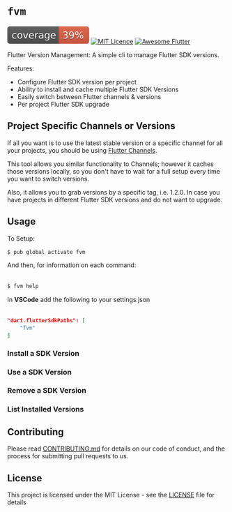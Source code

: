 # `fvm`

![Coverage](coverage_badge.svg?sanitize=true) [![MIT Licence](https://badges.frapsoft.com/os/mit/mit.svg?v=103)](https://opensource.org/licenses/mit-license.php) [![Awesome Flutter](https://img.shields.io/badge/Awesome-Flutter-blue.svg?longCache=true&style=flat-square)](https://github.com/Solido/awesome-flutter)

Flutter Version Management: A simple cli to manage Flutter SDK versions.

Features:

* Configure Flutter SDK version per project
* Ability to install and cache multiple Flutter SDK Versions
* Easily switch between Flutter channels & versions
* Per project Flutter SDK upgrade

## Project Specific Channels or Versions

If all you want is to use the latest stable version or a specific channel for all your projects, you should be using [Flutter Channels](https://github.com/flutter/flutter/wiki/Flutter-build-release-channels).

This tool allows you similar functionality to Channels; however it caches those versions locally, so you don't have to wait for a full setup every time you want to switch versions.

Also, it allows you to grab versions by a specific tag, i.e. 1.2.0. In case you have projects in different Flutter SDK versions and do not want to upgrade.

## Usage

To Setup:

```bash
$ pub global activate fvm
```

And then, for information on each command:

```bash

$ fvm help

```

In **VSCode** add the following to your settings.json

```json

"dart.flutterSdkPaths": [
    "fvm"
]
```

### Install a SDK Version
### Use a SDK Version
### Remove a SDK Version
### List Installed Versions

## Contributing

Please read [CONTRIBUTING.md](https://gist.github.com/PurpleBooth/b24679402957c63ec426) for details on our code of conduct, and the process for submitting pull requests to us.

## License

This project is licensed under the MIT License - see the [LICENSE](LICENSE) file for details
